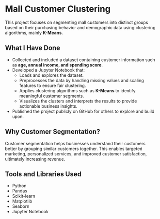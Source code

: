 # Mall Customer Clustering

This project focuses on segmenting mall customers into distinct groups based on their purchasing behavior and demographic data using clustering algorithms, mainly **K-Means**.

## What I Have Done

- Collected and included a dataset containing customer information such as **age, annual income, and spending score**.
- Developed a Jupyter Notebook that:
  - Loads and explores the dataset.
  - Preprocesses the data by handling missing values and scaling features to ensure fair clustering.
  - Applies clustering algorithms such as **K-Means** to identify meaningful customer segments.
  - Visualizes the clusters and interprets the results to provide actionable business insights.
- Published the project publicly on GitHub for others to explore and build upon.

## Why Customer Segmentation?

Customer segmentation helps businesses understand their customers better by grouping similar customers together. This enables targeted marketing, personalized services, and improved customer satisfaction, ultimately increasing revenue.

## Tools and Libraries Used

- Python
- Pandas
- Scikit-learn
- Matplotlib
- Seaborn
- Jupyter Notebook
